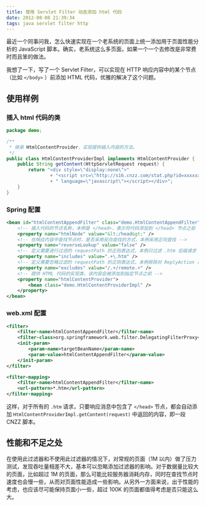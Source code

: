 ```yaml
---
title: 使用 Servlet Filter 动态添加 html 代码
date: 2012-08-08 21:39:34
tags: java servlet filter http
---
```


最近一个同事问我，怎么快速实现在一个老系统的页面上统一添加用于页面性能分析的 JavaScript 脚本。确实，老系统这么多页面，如果一个一个去修改是非常费时而且笨的做法。

<!--more-->

我想了一下，写了一个 Servlet Filter，可以实现在 HTTP 响应内容中的某个节点（比如 `</body>` ）前添加 HTML 代码，优雅的解决了这个问题。

## 使用样例

### 插入 html 代码的类

```java
package demo;

/**
 * 继承 HtmlContentProvider，实现提供插入内容的方法。
 */
public class HtmlContentProviderImpl implements HtmlContentProvider {
    public String getContent(HttpServletRequest request) {
        return "<div style=\"display:none\">"
                + "<script src=\"http://s16.cnzz.com/stat.php?id=xxxxxxx&web_id=xxxxxxx\""
                + " language=\"javascript\"></script></div>";
    }
}
```

### Spring 配置

```xml
<bean id="htmlContentAppendFilter" class="demo.HtmlContentAppendFilter">
    <!-- 插入代码的节点名称，本例是 </head>，表示将代码添加到 </head> 节点之前 -->
    <property name="htmlNode" value="&lt;/head&gt;" />
    <!-- 在响应内容中查找节点时，是否采用反向查找的方式，本例采用正向查找 -->
    <property name="reverseLookup" value="false" />
    <!-- 定义需要进行过滤的 requestPath 的正则表达式，本例只过滤 .htm 后缀请求 -->
    <property name="includes" value=".+\.htm" />
    <!-- 定义需要忽略过滤的 requestPath 的正则表达式，本例排除对 ReplyAction 请求的过滤 -->
    <property name="excludes" value="/.+/remote.+" />
    <!-- 提供 HTML 代码的实现类，该内容会被添加到指定节点之前 -->
    <property name="htmlContentProvider">
        <bean class="demo.HtmlContentProviderImpl" />
    </property>
</bean>
```

### web.xml 配置

```xml
<filter>
    <filter-name>htmlContentAppendFilter</filter-name>
    <filter-class>org.springframework.web.filter.DelegatingFilterProxy</filter-class>
    <init-param>
        <param-name>targetBeanName</param-name>
        <param-value>htmlContentAppendFilter</param-value>
    </init-param>
</filter>

<filter-mapping>
    <filter-name>htmlContentAppendFilter</filter-name>
    <url-pattern>*.htm</url-pattern>
</filter-mapping>
```

这样，对于所有的 `.htm` 请求，只要响应消息中包含了 `</head>` 节点，都会自动添加 `HtmlContentProviderImpl.getContent(request)` 中返回的内容，即一段 CNZZ 脚本。

## 性能和不足之处

在使用此过滤器和不使用此过滤器的情况下，对常规的页面（1M 以内）做了压力测试，发现吞吐量相差不大，基本可以忽略添加过滤器的影响。对于数据量比较大的页面，比如超过 1M 的页面，那么可能比较服务器消耗内存，同时在查找节点时速度也会慢一些，从而对页面性能造成一些影响。从另外一方面来说，出于性能的考虑，也应该尽可能保持页面小一些，超过 100K 的页面都值得考虑是否只能这么大。

